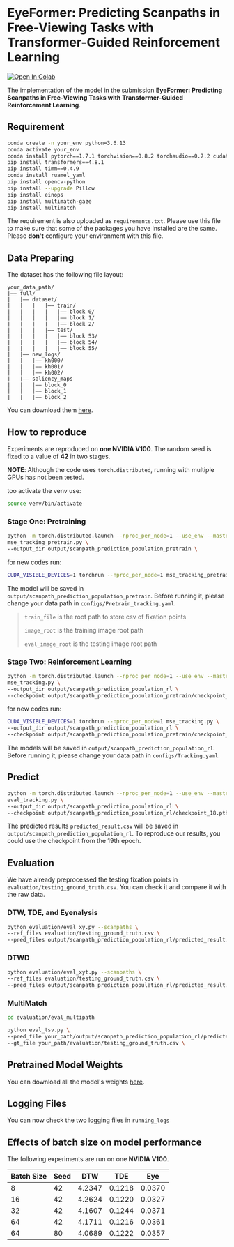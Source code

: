 # EyeFormer: Predicting Scanpaths in Free-Viewing Tasks with Transformer-Guided Reinforcement Learning

[![Open In Colab](https://colab.research.google.com/assets/colab-badge.svg)](https://colab.research.google.com/drive/1GK9a48QS0ajZnFeYtDKY_3dAgv-kukhN?usp=sharing)

The implementation of the model in the submission **EyeFormer: Predicting Scanpaths in Free-Viewing Tasks with Transformer-Guided Reinforcement Learning**. 

## Requirement
```sh
conda create -n your_env python=3.6.13
conda activate your_env
conda install pytorch==1.7.1 torchvision==0.8.2 torchaudio==0.7.2 cudatoolkit=11.0 -c pytorch
pip install transformers==4.8.1
pip install timm==0.4.9
conda install ruamel_yaml
pip install opencv-python
pip install --upgrade Pillow
pip install einops
pip install multimatch-gaze
pip install multimatch
```

The requirement is also uploaded as `requirements.txt`. Please use this file to make sure that some of the packages you have installed are the same. Please **don't** configure your environment with this file.

## Data Preparing
The dataset has the following file layout:
```
your_data_path/
|–– full/
|   |–– dataset/
|   |   |   |–– train/
|   |   |   |   |–– block 0/
|   |   |   |   |–– block 1/
|   |   |   |   |–– block 2/
|   |   |   |–– test/
|   |   |   |   |–– block 53/
|   |   |   |   |–– block 54/
|   |   |   |   |–– block 55/
|   |–– new_logs/
|   |   |–– kh000/
|   |   |–– kh001/
|   |   |–– kh002/
|   |–– saliency_maps
|   |   |–– block_0
|   |   |–– block_1
|   |   |–– block_2
```

You can download them [here](https://drive.google.com/drive/folders/1Qs5YtCegqz6sR5da99WnBykt1rZDiYck?usp=sharing).

## How to reproduce 
Experiments are reproduced on **one NVIDIA V100**. The random seed is fixed to a value of **42** in two stages.

**NOTE**: Although the code uses `torch.distributed`, running with multiple GPUs has not been tested.

too activate the venv use:

```sh
source venv/bin/activate
```

### Stage One: Pretraining 

```sh
python -m torch.distributed.launch --nproc_per_node=1 --use_env --master_port=xxxx \
mse_tracking_pretrain.py \
--output_dir output/scanpath_prediction_population_pretrain \
```

for new codes run:

```sh
CUDA_VISIBLE_DEVICES=1 torchrun --nproc_per_node=1 mse_tracking_pretrain.py --output_dir output/scanpath_prediction_population_pretrain
```

The model will be saved in `output/scanpath_prediction_population_pretrain`. Before running it, please change your data path in `configs/Pretrain_tracking.yaml`.

>`train_file` is the root path to store csv of fixation points
> 
> `image_root` is the training image root path 
> 
> `eval_image_root` is the testing image root path

### Stage Two: Reinforcement Learning

```sh
python -m torch.distributed.launch --nproc_per_node=1 --use_env --master_port \
mse_tracking.py \
--output_dir output/scanpath_prediction_population_rl \
--checkpoint output/scanpath_prediction_population_pretrain/checkpoint_29.pth \
```

for new codes run:

```sh
CUDA_VISIBLE_DEVICES=1 torchrun --nproc_per_node=1 mse_tracking.py \
--output_dir output/scanpath_prediction_population_rl \
--checkpoint output/scanpath_prediction_population_pretrain/checkpoint_29.pth
```


The models will be saved in `output/scanpath_prediction_population_rl`. Before running it, please change your data path in `configs/Tracking.yaml`.

## Predict

```sh
python -m torch.distributed.launch --nproc_per_node=1 --use_env --master_port=xxxx \
eval_tracking.py \
--output_dir output/scanpath_prediction_population_rl \
--checkpoint output/scanpath_prediction_population_rl/checkpoint_18.pth \
```

The predicted results `predicted_result.csv` will be saved in `output/scanpath_prediction_population_rl`. To reproduce our results, you could use the checkpoint from the 19th epoch.

## Evaluation

We have already preprocessed the testing fixation points in `evaluation/testing_ground_truth.csv`. You can check it and compare it with the raw data.

### DTW, TDE, and Eyenalysis

```sh
python evaluation/eval_xy.py --scanpaths \
--ref_files evaluation/testing_ground_truth.csv \
--pred_files output/scanpath_prediction_population_rl/predicted_result.csv \
```

### DTWD

```sh
python evaluation/eval_xyt.py --scanpaths \
--ref_files evaluation/testing_ground_truth.csv \
--pred_files output/scanpath_prediction_population_rl/predicted_result.csv \
```

### MultiMatch

```sh
cd evaluation/eval_multipath

python eval_tsv.py \
--pred_file your_path/output/scanpath_prediction_population_rl/predicted_result.csv \
--gt_file your_path/evaluation/testing_ground_truth.csv \
```

## Pretrained Model Weights
You can download all the model's weights [here](https://drive.google.com/drive/folders/1nwcDlSDrrI5As68zmvcK9ASaa3kSFzAw?usp=sharing).

## Logging Files
You can now check the two logging files in `running_logs`

## Effects of batch size on model performance
The following experiments are run on one **NVIDIA V100**.

| Batch Size  | Seed   |   DTW  |   TDE  |   Eye   |
|-------------|--------|--------|--------|---------|
| 8           | 42     | 4.2347 | 0.1218 | 0.0370  | 
| 16          | 42     | 4.2624 | 0.1220 | 0.0327  |  
| 32          | 42     | 4.1607 | 0.1244 | 0.0371  |  
| 64          | 42     | 4.1711 | 0.1216 | 0.0361  |
| 64          | 80     | 4.0689 | 0.1222 | 0.0357  |  
